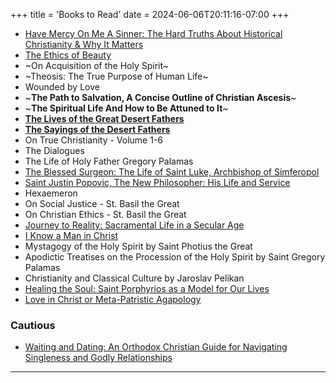+++
title = 'Books to Read'
date = 2024-06-06T20:11:16-07:00
+++

- [Have Mercy On Me A Sinner: The Hard Truths About Historical Christianity & Why It Matters](https://www.amazon.com/Have-Mercy-Sinner-Historical-Christianity/dp/B0FJMMMPB8)
- [The Ethics of Beauty](https://churchsupplies.jordanville.org/collections/books-media/products/the-ethics-of-beauty)
- ~On Acquisition of the Holy Spirit~
- ~Theosis: The True Purpose of Human Life~
- Wounded by Love
- ~**The Path to Salvation, A Concise Outline of Christian Ascesis**~
- ~**The Spiritual Life And How to Be Attuned to It**~
- [**The Lives of the Great Desert Fathers**](https://churchsupplies.jordanville.org/collections/books-media/products/the-lives-of-the-great-desert-fathers)
- [**The Sayings of the Desert Fathers**](https://churchsupplies.jordanville.org/products/the-sayings-of-the-desert-fathers)
- On True Christianity - Volume 1-6
- The Dialogues
- The Life of Holy Father Gregory Palamas
- [The Blessed Surgeon: The Life of Saint Luke, Archbishop of Simferopol](https://store.ancientfaith.com/the-blessed-surgeon-the-life-of-saint-luke-archbishop-of-simferopol/)
- [Saint Justin Popovic, The New Philosopher: His Life and Service](https://store.ancientfaith.com/saint-justin-popovic-the-new-philosopher-his-life-and-service/)
- Hexaemeron
- On Social Justice - St. Basil the Great
- On Christian Ethics - St. Basil the Great
- [Journey to Reality: Sacramental Life in a Secular Age](https://store.ancientfaith.com/journey-to-reality-sacramental-life-in-a-secular-age/)
- [I Know a Man in Christ](https://churchsupplies.jordanville.org/products/i-know-a-man-in-christ)
- Mystagogy of the Holy Spirit by Saint Photius the Great
- Apodictic Treatises on the Procession of the Holy Spirit by Saint Gregory Palamas
- Christianity and Classical Culture by Jaroslav Pelikan
- [Healing the Soul: Saint Porphyrios as a Model for Our Lives](https://churchsupplies.jordanville.org/products/healing-the-soul-saint-porphyrios-as-a-model-for-our-lives)
- [Love in Christ or Meta-Patristic Agapology](https://churchsupplies.jordanville.org/products/love-in-christ-or-meta-patristic-agapology)

### Cautious
- [Waiting and Dating: An Orthodox Christian Guide for Navigating Singleness and Godly Relationships](https://store.ancientfaith.com/waiting-and-dating-an-orthodox-christian-guide-for-navigating-singleness-and-godly-relationships/)
---
<!--
### Books to read in my 20s
- The Bible
- The Divine Comedy - Dante Alighieri (c.1321)
- The Count of Monte Cristo - Alexandre Dumas (1844)
- Lord of The Rings - J. R. R. Tolkien (1954)
- Crime & Punishment - Fyodor Dostoevsky (1866)
- Le Morte d'Arthur - Thomas Malory (1485)
- The Adventures of Tom Sawyer - Mark Twain (1876)
- Don Quixote - Miguel de Cervantes (1616)
- The Great Gatsby - F. Scott Fitzgerald (1925)
- Beowulf (c.8th century)
- The Odyssey - Homer (c.8th century)
- lliad - Homer (c.8th century)
- Metamorphoses - Ovid (8 AD)

### The Educated Barbarian
- Book of Five Rings - Miyamoto Musashi
- Hagakure - Yamamoto Tsunetomo (Jocho)
- The Meditations - Marcus Aurelius
- Enchiridion - Epictetus
- On a Happy Life - Seneca
- Beyond Good and Evil - Friedrich Nietzsche

### Wishlist
- Zero to One - Peter Thiel (Copped physical copy)
- On The Shortness of Life - Seneca
- ~The Almanack of Naval Ravikant - Eric Jorgenson~
- Ego is the Enemy - Ryan Holiday
- Several Short Sentences on Writing - Verlyn Klinkenborg
- On Writing Well - William Zinsser
- Fundraising - Ryan Breslow
- Wild Problems - Russ Roberts
- Think And Grow Rich - Napoleon Hill
- Feeling is the Secret - Neville Goddward
- You Can Negotiate Anything - Herb Cohen
- Thinking in Bets - Annie Duke
- The Managerial Revolution: What is Happening in the World - James Burnham


### Strategies for learning hard things and doing deep work
- [Deep Work - Cal Newport](https://www.amazon.com/Deep-Work-Focused-Success-Distracted/dp/1455586692/)
- [Ultralearning - Scott H. Young](https://www.amazon.com/Ultralearning-Master-Outsmart-Competition-Accelerate-ebook/dp/B07K6MF8MD/)
- [Fluent Forever - Gabriel Wyner](https://www.amazon.com/Fluent-Forever-Learn-Language-Forget/dp/0385348118/)

### Anime/Manga
- Eyeshield 21
- Gurren Laugann
- Fullmetal Alchemist: Brotherhood
- Attack on Titan
- Kenichi: The Mightiest Disciple
- Yu Yu Hakusho
-->
